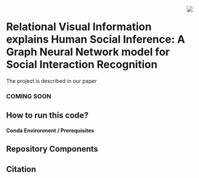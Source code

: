 <img src="icon.png" align="right" />

# Relational Visual Information explains Human Social Inference: A Graph Neural Network model for Social Interaction Recognition 

The project is described in our paper

### COMING SOON

## How to run this code?

#### Conda Environment / Prerequisites

## Repository Components

## Citation

